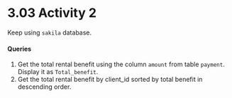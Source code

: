 # 3.03 Activity 2

Keep using `sakila` database.

#### Queries

1. Get the total rental benefit using the column `amount` from table `payment`. Display it as `Total_benefit`. 
2. Get the total rental benefit by client_id sorted by total benefit in descending order.